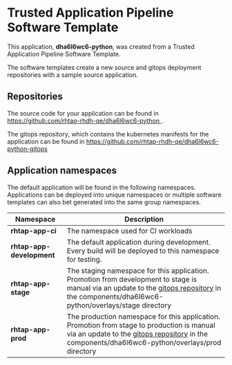 # Trusted Application Pipeline Software Template

This application, **dha6l6wc6-python**, was created from a Trusted Application Pipeline Software Template.

The software templates create a new source and gitops deployment repositories with a sample source application. 

## Repositories

The source code for your application can be found in [https://github.com/rhtap-rhdh-qe/dha6l6wc6-python ](https://github.com/rhtap-rhdh-qe/dha6l6wc6-python ).
 
The gitops repository, which contains the kubernetes manifests for the application can be found in 
[https://github.com/rhtap-rhdh-qe/dha6l6wc6-python-gitops ](https://github.com/rhtap-rhdh-qe/dha6l6wc6-python-gitops ) 

## Application namespaces 

The default application will be found in the following namespaces. Applications can be deployed into unique namespaces or multiple software templates can also bet generated into the same group namespaces.  

|  Namespace   |  Description   |  
| -------- | -------- |
| **rhtap-app-ci** | The namespace used for CI workloads |
| **rhtap-app-development** | The default application during development. Every build will be deployed to this namespace for testing. |
| **rhtap-app-stage** | The staging namespace for this application. Promotion from development to stage is manual via an update to the [gitops repository](https://github.com/rhtap-rhdh-qe/dha6l6wc6-python-gitops ) in the components/dha6l6wc6-python/overlays/stage directory |
| **rhtap-app-prod** | The production namespace for this application. Promotion from stage to production is manual via an update to the [gitops repository](https://github.com/rhtap-rhdh-qe/dha6l6wc6-python-gitops ) in the components/dha6l6wc6-python/overlays/prod directory |